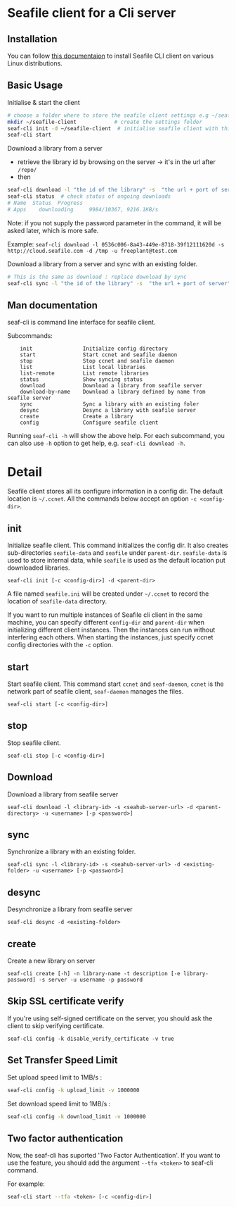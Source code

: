 # Seafile client for a Cli server

## Installation

You can follow [this documentaion](install_linux_client.md) to install Seafile CLI client on various Linux distributions.

## Basic Usage

Initialise & start the client

```sh
# choose a folder where to store the seafile client settings e.g ~/seafile-client
mkdir ~/seafile-client            # create the settings folder
seaf-cli init -d ~/seafile-client  # initialise seafile client with this folder
seaf-cli start
```

Download a library from a server

* retrieve the library id by browsing on the server -> it's in the url after `/repo/`
* then

```sh
seaf-cli download -l "the id of the library" -s  "the url + port of server" -d "the folder where the library folder will be downloaded" -u "username on server" [-p "password"]
seaf-cli status  # check status of ongoing downloads
# Name  Status  Progress
# Apps    downloading     9984/10367, 9216.1KB/s
```

Note: if you not supply the password parameter in the command, it will be asked later, which is more safe.

Example: `seaf-cli download -l 0536c006-8a43-449e-8718-39f12111620d -s http://cloud.seafile.com -d /tmp -u freeplant@test.com`

Download a library from a server and sync with an existing folder.

```sh
# This is the same as download : replace download by sync 
seaf-cli sync -l "the id of the library" -s  "the url + port of server" -d "the folder where the library will be synced with" -u "username on server" -p "password"
```


## Man documentation

seaf-cli is command line interface for seafile client.

Subcommands:

```
    init                Initialize config directory
    start               Start ccnet and seafile daemon
    stop                Stop ccnet and seafile daemon
    list                List local libraries
    list-remote         List remote libraries
    status              Show syncing status
    download            Download a library from seafile server
    download-by-name    Download a library defined by name from seafile server
    sync                Sync a library with an existing foler
    desync              Desync a library with seafile server
    create              Create a library
    config              Configure seafile client
```

Running `seaf-cli -h` will show the above help. For each subcommand, you can also use `-h` option to get help, e.g. `seaf-cli download -h`.

Detail
======

Seafile client stores all its configure information in a config dir. The default location is `~/.ccnet`. All the commands below accept an option `-c <config-dir>`.

init
----
Initialize seafile client. This command initializes the config dir. It also creates sub-directories `seafile-data` and `seafile` under `parent-dir`. `seafile-data` is used to store internal data, while `seafile` is used as the default location put downloaded libraries.

```
seaf-cli init [-c <config-dir>] -d <parent-dir>
```

A file named `seafile.ini` will be created under `~/.ccnet` to record the location of `seafile-data` directory.

If you want to run multiple instances of Seafile cli client in the same machine, you can specify different `config-dir` and `parent-dir` when initializing different client instances. Then the instances can run without interfering each others. When starting the instances, just specify ccnet config directories with the `-c` option.

start
-----
Start seafile client. This command start `ccnet` and `seaf-daemon`, `ccnet` is the network part of seafile client, `seaf-daemon` manages the files.

```
seaf-cli start [-c <config-dir>]
```

stop
----
Stop seafile client.

```
seaf-cli stop [-c <config-dir>]
```

Download
--------
Download a library from seafile server

```
seaf-cli download -l <library-id> -s <seahub-server-url> -d <parent-directory> -u <username> [-p <password>]
```

sync
----
Synchronize a library with an existing folder.

```
seaf-cli sync -l <library-id> -s <seahub-server-url> -d <existing-folder> -u <username> [-p <password>]
```

desync
------
Desynchronize a library from seafile server

```
seaf-cli desync -d <existing-folder>
```

create
------
Create a new library on server

```
seaf-cli create [-h] -n library-name -t description [-e library-password] -s server -u username -p password
```

## Skip SSL certificate verify 

If you're using self-signed certificate on the server, you should ask the client to skip verifying certificate.

```
seaf-cli config -k disable_verify_certificate -v true
```

## Set Transfer Speed Limit

Set upload speed limit to 1MB/s :

```sh
seaf-cli config -k upload_limit -v 1000000
```

Set download speed limit to 1MB/s :

```sh
seaf-cli config -k download_limit -v 1000000
```

## Two factor authentication

Now, the seaf-cli has suported 'Two Factor Authentication'.
If you want to use the feature, you should add the argument `--tfa <token>` to seaf-cli command.

For example:

```sh
seaf-cli start --tfa <token> [-c <config-dir>]
```